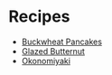 # Recipes

* [Buckwheat Pancakes](recipes/buckwheat_pancakes.md)
* [Glazed Butternut](recipes/glazed_butternut.md)
* [Okonomiyaki](recipes/okonomiyaki.md)


